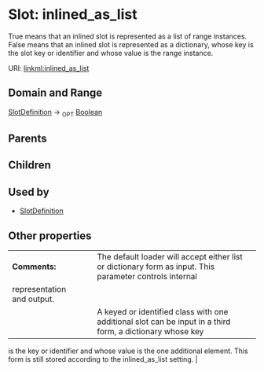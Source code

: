 
# Slot: inlined_as_list


True means that an inlined slot is represented as a list of range instances.  False means that an inlined slot is represented as a dictionary, whose key is the slot key or identifier and whose value is the range instance.

URI: [linkml:inlined_as_list](https://w3id.org/linkml/inlined_as_list)


## Domain and Range

[SlotDefinition](SlotDefinition.md) &#8594;  <sub>OPT</sub> [Boolean](types/Boolean.md)

## Parents


## Children


## Used by

 * [SlotDefinition](SlotDefinition.md)

## Other properties

|  |  |  |
| --- | --- | --- |
| **Comments:** | | The default loader will accept either list or dictionary form as input.  This parameter controls internal
representation and output. |
|  | | A keyed or identified class with one additional slot can be input in a third form, a dictionary whose key
is the key or identifier and whose value is the one additional element.  This form is still stored according
to the inlined_as_list setting. |

